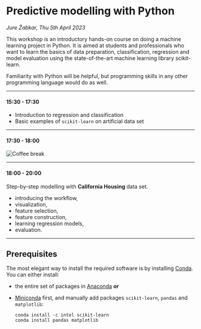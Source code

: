 # Predictive modelling with Python

*Jure Žabkar, Thu 5th April 2023*

This workshop is an introductory hands-on course on doing a machine learning project in Python. It is aimed at students and professionals who want to learn the basics of data preparation, classification, regression and model evaluation using the state-of-the-art machine learning library scikit-learn.

Familiarity with Python will be helpful, but programming skills in any other programming language would do as well.

---

#### 15:30 - 17:30

- Introduction to regression and classification
- Basic examples of `scikit-learn` on artificial data set

---

#### 17:30 - 18:00

![Coffee break](./coffee.png)

---

#### 18:00 - 20:00

Step-by-step modelling with **California Housing** data set.

- introducing the workflow,
- visualization,
- feature selection,
- feature construction,
- learning regression models,
- evaluation.

---

## Prerequisites

The most elegant way to install the required software is by installing [Conda](https://docs.conda.io/en/latest/). You can either install:

* the entire set of packages in [Anaconda](https://conda.io/projects/conda/en/latest/user-guide/install/index.html) **or**

* [Miniconda](https://docs.conda.io/en/latest/miniconda.html) first, and manually add packages `scikit-learn`, `pandas` and `matplotlib`:
  
  ```
  conda install -c intel scikit-learn
  conda install pandas matplotlib
  ```
